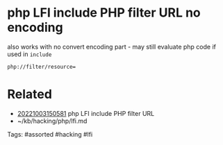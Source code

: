 # php LFI include PHP filter URL no encoding
also works with no convert encoding part - may still evaluate php code if used in `include`
```
php://filter/resource=
```

# Related
- [20221003150581](/zet/20221003150581/README.md) php LFI include PHP filter URL
- ~/kb/hacking/php/lfi.md

Tags:
    #assorted #hacking #lfi
